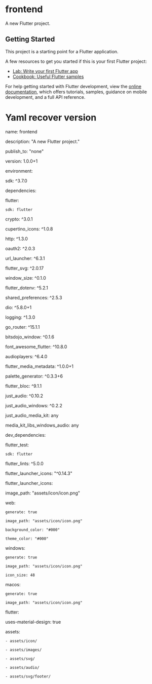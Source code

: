 # frontend

A new Flutter project.

## Getting Started

This project is a starting point for a Flutter application.

A few resources to get you started if this is your first Flutter project:

- [Lab: Write your first Flutter app](https://docs.flutter.dev/get-started/codelab)
- [Cookbook: Useful Flutter samples](https://docs.flutter.dev/cookbook)

For help getting started with Flutter development, view the
[online documentation](https://docs.flutter.dev/), which offers tutorials,
samples, guidance on mobile development, and a full API reference.

# Yaml recover version

name: frontend

description: "A new Flutter project."

publish_to: "none"

version: 1.0.0+1

environment:

sdk: ^3.7.0

dependencies:

flutter:

    sdk: flutter

crypto: ^3.0.1

cupertino_icons: ^1.0.8

http: ^1.3.0

oauth2: ^2.0.3

url_launcher: ^6.3.1

flutter_svg: ^2.0.17

window_size: ^0.1.0

flutter_dotenv: ^5.2.1

shared_preferences: ^2.5.3

dio: ^5.8.0+1

logging: ^1.3.0

go_router: ^15.1.1

bitsdojo_window: ^0.1.6

font_awesome_flutter: ^10.8.0

audioplayers: ^6.4.0

flutter_media_metadata: ^1.0.0+1

palette_generator: ^0.3.3+6

flutter_bloc: ^9.1.1

just_audio: ^0.10.2

just_audio_windows: ^0.2.2

just_audio_media_kit: any

media_kit_libs_windows_audio: any

dev_dependencies:

flutter_test:

    sdk: flutter

flutter_lints: ^5.0.0

flutter_launcher_icons: "^0.14.3"

flutter_launcher_icons:

image_path: "assets/icon/icon.png"

web:

    generate: true

    image_path: "assets/icon/icon.png"

    background_color: "#000"

    theme_color: "#000"

windows:

    generate: true

    image_path: "assets/icon/icon.png"

    icon_size: 48

macos:

    generate: true

    image_path: "assets/icon/icon.png"

flutter:

uses-material-design: true

assets:

    - assets/icon/

    - assets/images/

    - assets/svg/

    - assets/audio/

    - assets/svg/footer/
